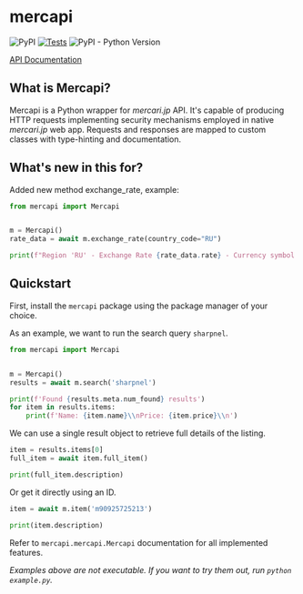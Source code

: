 # mercapi

![PyPI](https://img.shields.io/pypi/v/mercapi)
[![Tests](https://github.com/take-kun/mercapi/actions/workflows/check.yaml/badge.svg?branch=main)](https://github.com/take-kun/mercapi/actions/workflows/check.yaml)
![PyPI - Python Version](https://img.shields.io/pypi/pyversions/mercapi)

[API Documentation](https://take-kun.github.io/mercapi/)

## What is Mercapi?

Mercapi is a Python wrapper for *mercari.jp* API.
It's capable of producing HTTP requests implementing security mechanisms employed in native *mercari.jp* web app.
Requests and responses are mapped to custom classes with type-hinting and documentation.

## What's new in this for?

Added new method exchange_rate, example:

```python
from mercapi import Mercapi


m = Mercapi()
rate_data = await m.exchange_rate(country_code="RU") 

print(f"Region 'RU' - Exchange Rate {rate_data.rate} - Currency symbol {rate_data.currency_code}")

```

## Quickstart

First, install the `mercapi` package using the package manager of your choice.

As an example, we want to run the search query `sharpnel`.

```python
from mercapi import Mercapi


m = Mercapi()
results = await m.search('sharpnel')

print(f'Found {results.meta.num_found} results')
for item in results.items:
    print(f'Name: {item.name}\\nPrice: {item.price}\\n')

```

We can use a single result object to retrieve full details of the listing.
```python
item = results.items[0]
full_item = await item.full_item()

print(full_item.description)
```

Or get it directly using an ID.
```python
item = await m.item('m90925725213')

print(item.description)
```

Refer to `mercapi.mercapi.Mercapi` documentation for all implemented features.

*Examples above are not executable. If you want to try them out, run `python example.py`.*
